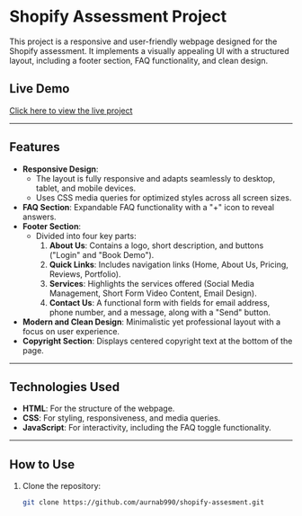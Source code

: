 # Shopify Assessment Project

This project is a responsive and user-friendly webpage designed for the Shopify assessment. It implements a visually appealing UI with a structured layout, including a footer section, FAQ functionality, and clean design.

## Live Demo
[Click here to view the live project](https://aurnab990.github.io/shopify-assesment/)

---

## Features
- **Responsive Design**: 
  - The layout is fully responsive and adapts seamlessly to desktop, tablet, and mobile devices.
  - Uses CSS media queries for optimized styles across all screen sizes.
- **FAQ Section**: Expandable FAQ functionality with a "+" icon to reveal answers.
- **Footer Section**:
  - Divided into four key parts:
    1. **About Us**: Contains a logo, short description, and buttons ("Login" and "Book Demo").
    2. **Quick Links**: Includes navigation links (Home, About Us, Pricing, Reviews, Portfolio).
    3. **Services**: Highlights the services offered (Social Media Management, Short Form Video Content, Email Design).
    4. **Contact Us**: A functional form with fields for email address, phone number, and a message, along with a "Send" button.
- **Modern and Clean Design**: Minimalistic yet professional layout with a focus on user experience.
- **Copyright Section**: Displays centered copyright text at the bottom of the page.

---

## Technologies Used
- **HTML**: For the structure of the webpage.
- **CSS**: For styling, responsiveness, and media queries.
- **JavaScript**: For interactivity, including the FAQ toggle functionality.

---

## How to Use
1. Clone the repository:
   ```bash
   git clone https://github.com/aurnab990/shopify-assesment.git
